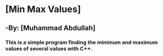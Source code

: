 # [Min Max Values]
## -By: [Muhammad Abdullah]

### This is a simple program finding the minimum and maximum values ​​of several values with C++.